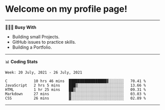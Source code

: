 # Welcome on my profile page!
<!-- print(("dralla"[::-1]+"s").capitalize()) -->

---
👨🏻‍💻 **Busy With**
* Building small Projects.
* GitHub issues to practice skills.
* Building a Portfolio.

---
📊 **Coding Stats**
<!--START_SECTION:waka-->
```text
Week: 20 July, 2021 - 26 July, 2021

C            10 hrs 46 mins  █████████████████▓░░░░░░░   70.41 % 
JavaScript   2 hrs 5 mins    ███▒░░░░░░░░░░░░░░░░░░░░░   13.66 % 
HTML         1 hr 25 mins    ██▒░░░░░░░░░░░░░░░░░░░░░░   09.31 % 
Markdown     27 mins         ▓░░░░░░░░░░░░░░░░░░░░░░░░   03.03 % 
CSS          26 mins         ▓░░░░░░░░░░░░░░░░░░░░░░░░   02.89 % 
```
<!--END_SECTION:waka-->
---
